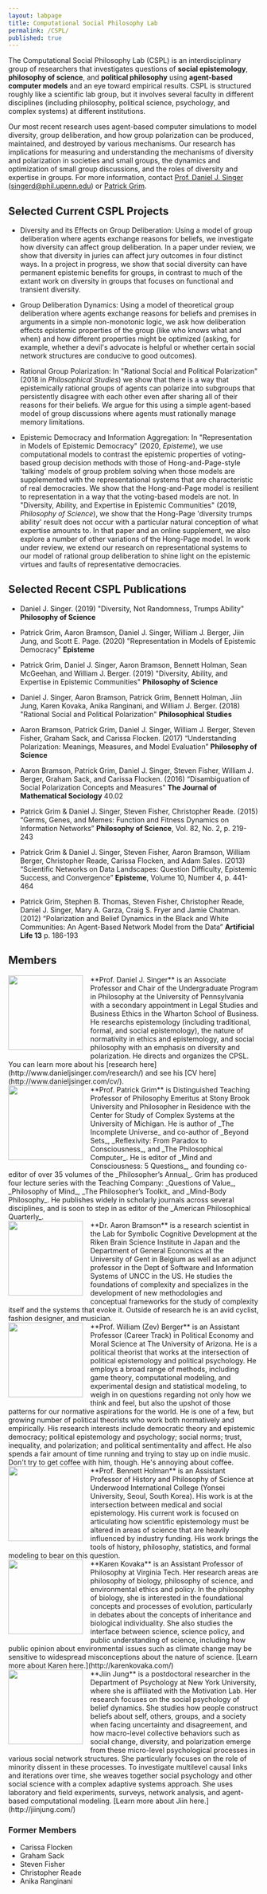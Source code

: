 ```yaml
---
layout: labpage
title: Computational Social Philosophy Lab
permalink: /CSPL/
published: true
---
```


The Computational Social Philosophy Lab (CSPL) is an interdisciplinary group of researchers that investigates questions of **social epistemology**, **philosophy of science**, and **political philosophy** using **agent-based computer models** and an eye toward empirical results. CSPL is structured roughly like a scientific lab group, but it involves several faculty in different disciplines (including philosophy, political science, psychology, and complex systems) at different institutions. 

Our most recent research uses agent-based computer simulations to model diversity, group deliberation, and how group polarization can be produced, maintained, and destroyed by various mechanisms. Our research has implications for measuring and understanding the mechanisms of diversity and polarization in societies and small groups, the dynamics and optimization of small group discussions, and the roles of diversity and expertise in groups. For more information, contact [Prof. Daniel J. Singer](http://www.danieljsinger.com) ([singerd@phil.upenn.edu](mailto:singerd@phil.upenn.edu)) or [Patrick Grim](http://www.pgrim.org/).

## Selected Current CSPL Projects

- Diversity and its Effects on Group Deliberation: Using a model of group deliberation where agents exchange reasons for beliefs, we investigate how diversity can affect group deliberation. In a paper under review, we show that diversity in juries can affect jury outcomes in four distinct ways. In a project in progress, we show that social diversity can have permanent epistemic benefits for groups, in contrast to much of the extant work on diversity in groups that focuses on functional and transient diversity.

- Group Deliberation Dynamics: Using a model of theoretical group deliberation where agents exchange reasons for beliefs and premises in arguments in a simple non-monotonic logic, we ask how  deliberation effects epistemic properties of the group (like who knows what and when) and how different properties might be optimized (asking, for example, whether a devil's advocate is helpful or whether certain social network structures are conducive to good outcomes).

- Rational Group Polarization: In "Rational Social and Political Polarization" (2018 in _Philosophical Studies_) we show that there is a way that epistemically rational groups of agents can polarize into subgroups that persistently disagree with each other even after sharing all of their reasons for their beliefs.  We argue for this using a simple agent-based model of group discussions where agents must rationally manage memory limitations.

- Epistemic Democracy and Information Aggregation: In "Representation in Models of Epistemic Democracy" (2020, _Episteme_), we use computational models to contrast the epistemic properties of voting-based group decision methods with those of Hong-and-Page-style 'talking' models of group problem solving when those models are supplemented with the representational systems that are characteristic of real democracies.  We show that the Hong-and-Page model is resilient to representation in a way that the voting-based models are not.  In "Diversity, Ability, and Expertise in Epistemic Communities" (2019, _Philosophy of Science_), we show that the Hong-Page 'diversity trumps ability' result does not occur with a particular natural conception of what expertise amounts to.  In that paper and an online supplement, we also explore a number of other variations of the Hong-Page model. In work under review, we extend our research on representational systems to our model of rational group deliberation to shine light on the epistemic virtues and faults of representative democracies.


## Selected Recent CSPL Publications

- Daniel J. Singer. (2019) "Diversity, Not Randomness, Trumps Ability" **Philosophy of Science**

- Patrick Grim, Aaron Bramson, Daniel J. Singer, William J. Berger, Jiin Jung, and Scott E. Page. (2020) "Representation in Models of Epistemic Democracy" **Episteme**

- Patrick Grim, Daniel J. Singer, Aaron Bramson, Bennett Holman,
Sean McGeehan, and William J. Berger. (2019) "Diversity, Ability, and Expertise in Epistemic Communities" **Philosophy of Science**

- Daniel J. Singer, Aaron Bramson, Patrick Grim, Bennett Holman, Jiin Jung, Karen Kovaka, Anika Ranginani, and William J. Berger. (2018) "Rational Social and Political Polarization" **Philosophical Studies**

- Aaron Bramson, Patrick Grim, Daniel J. Singer, William J. Berger, Steven Fisher, Graham
Sack, and Carissa Flocken. (2017) “Understanding Polarization: Meanings, Measures,
and Model Evaluation” **Philosophy of Science**

- Aaron Bramson, Patrick Grim, Daniel J. Singer, Steven Fisher, William J. Berger, Graham
Sack, and Carissa Flocken. (2016) “Disambiguation of Social Polarization Concepts
and Measures” **The Journal of Mathematical Sociology** 40.02

- Patrick Grim & Daniel J. Singer, Steven Fisher, Christopher Reade. (2015) “Germs, Genes, and Memes: Function and Fitness Dynamics on Information Networks” **Philosophy of Science**, Vol. 82, No. 2, p. 219-243

- Patrick Grim & Daniel J. Singer, Steven Fisher, Aaron Bramson, William Berger, Christopher
Reade, Carissa Flocken, and Adam Sales. (2013) “Scientific Networks on Data Landscapes:
Question Difficulty, Epistemic Success, and Convergence” **Episteme**, Volume 10, Number 4, p. 441-464

- Patrick Grim, Stephen B. Thomas, Steven Fisher, Christopher Reade, Daniel J. Singer, Mary A. Garza, Craig S. Fryer and Jamie Chatman. (2012) “Polarization and Belief Dynamics in the Black and White Communities: An Agent-Based Network Model from the Data” **Artificial Life 13** p. 186-193



## Members

<img src="http://www.danieljsinger.com/images/mephoto.png" style="width: 150px; float: left; margin: 0px 15px 15px 0px;" />
**Prof. Daniel J. Singer** is an Associate Professor and Chair of the Undergraduate Program in Philosophy at the University of Pennsylvania with a secondary appointment in Legal Studies and Business Ethics in the Wharton School of Business. He researchs epistemology (including traditional, formal, and social epistemology), the nature of normativity in ethics and epistemology, and social philosophy with an emphasis on diversity and polarization. He directs and organizes the CPSL. You can learn more about his [research here](http://www.danieljsinger.com/research/) and see his [CV here](http://www.danieljsinger.com/cv/).


<br style="clear:both" />


<img src="http://www.danieljsinger.com/images/Grim.jpg" style="width: 150px; float: left; margin: 0px 15px 15px 0px;" />
**Prof. Patrick Grim** is Distinguished Teaching Professor of Philosophy Emeritus at Stony Brook University and Philosopher in Residence with the Center for Study of Complex Systems at the University of Michigan. He is author of _The Incomplete Universe_ and co-author of _Beyond Sets_, _Reflexivity: From Paradox to Consciousness_, and _The Philosophical Computer_.  He is editor of _Mind and Consciousness: 5 Questions_, and founding co-editor of over 35 volumes of the _Philosopher’s Annual_. Grim has produced four lecture series with the Teaching Company: _Questions of Value_, _Philosophy of Mind_, _The Philosopher’s Toolkit_ and _Mind-Body Philosophy_.  He publishes widely in scholarly journals across several disciplines, and is soon to step in as editor of the _American Philosophical Quarterly_. 


<br style="clear:both" />


<img src="http://www.danieljsinger.com/images/Aaron.jpg" style="width: 150px; float: left; margin: 0px 15px 15px 0px;" />
**Dr. Aaron Bramson** is a research scientist in the Lab for Symbolic Cognitive Development at the Riken Brain Science Institute in Japan and the Department of General Economics at the University of Gent in Belgium as well as an adjunct professor in the Dept of Software and Information Systems of UNCC in the US. He studies the foundations of complexity and specializes in the development of new methodologies and conceptual frameworks for the study of complexity itself and the systems that evoke it. Outside of research he is an avid cyclist, fashion designer, and musician. 


<br style="clear:both" />


<img src="http://www.danieljsinger.com/images/Zev.jpg" style="width: 150px; float: left; margin: 0px 15px 15px 0px;" />
**Prof. William (Zev) Berger** is an Assistant Professor (Career Track) in Political Economy and Moral Science at The University of Arizona. He is a political theorist that works at the intersection of political epistemology and political psychology. He employs a broad range of methods, including game theory, computational modeling, and experimental design and statistical modeling, to weigh in on questions regarding not only how we think and feel, but also the upshot of those patterns for our normative aspirations for the world. He is one of a few, but growing number of political theorists who work both normatively and empirically. His research interests include democratic theory and epistemic democracy; political epistemology and psychology; social norms; trust, inequality, and polarization; and political sentimentality and affect. He also spends a fair amount of time running and trying to stay up on indie music. Don't try to get coffee with him, though. He's annoying about coffee.


<br style="clear:both" />


<img src="http://www.danieljsinger.com/images/Bennett.jpg" style="width: 150px; float: left; margin: 0px 15px 15px 0px;" />
**Prof. Bennett Holman** is an Assistant Professor of History and Philosophy of Science at Underwood International College (Yonsei University, Seoul, South Korea).  His work is at the intersection between medical and social epistemology.  His current work is focused on articulating how scientific epistemology must be altered in areas of science that are heavily influenced by industry funding.  His work brings the tools of history, philosophy, statistics, and formal modeling to bear on this question.


<br style="clear:both" />


<img src="http://www.danieljsinger.com/images/Karen.jpg" style="width: 150px; float: left; margin: 0px 15px 15px 0px;" />
**Karen Kovaka** is an Assistant Professor of Philosophy at Virginia Tech. Her research areas are philosophy of biology, philosophy of science, and environmental ethics and policy. In the philosophy of biology, she is interested in the foundational concepts and processes of evolution, particularly in debates about the concepts of inheritance and biological individuality. She also studies the interface between science, science policy, and public understanding of science, including how public opinion about environmental issues such as climate change may be sensitive to widespread misconceptions about the nature of science. [Learn more about Karen here.](http://karenkovaka.com/)


<br style="clear:both" />


<img src="http://www.danieljsinger.com/images/Jiin.jpg" style="width: 150px; float: left; margin: 0px 15px 15px 0px;" />
**Jiin Jung** is a postdoctoral researcher in the Department of Psychology at New York University, where she is affiliated with the Motivation Lab. Her research focuses on the social psychology of belief dynamics. She studies how people construct beliefs about self, others, groups, and a society when facing uncertainty and disagreement, and how macro-level collective behaviors such as social change, diversity, and polarization emerge from these micro-level psychological processes in various social network structures. She particularly focuses on the role of minority dissent in these processes. To investigate multilevel causal links and iterations over time, she weaves together social psychology and other social science with a complex adaptive systems approach. She uses laboratory and field experiments, surveys, network analysis, and agent-based computational modeling. [Learn more about Jiin here.](http://jiinjung.com/)


<br style="clear:both" />





### Former Members
* Carissa Flocken
* Graham Sack
* Steven Fisher
* Christopher Reade
* Anika Ranginani
